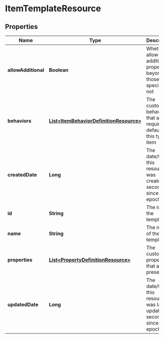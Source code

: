 
# ItemTemplateResource

## Properties
Name | Type | Description | Notes
------------ | ------------- | ------------- | -------------
**allowAdditional** | **Boolean** | Whether to allow additional properties beyond those specified or not |  [optional]
**behaviors** | [**List&lt;ItemBehaviorDefinitionResource&gt;**](ItemBehaviorDefinitionResource.md) | The customized behaviors that are required or default for this type of item |  [optional]
**createdDate** | **Long** | The date/time this resource was created in seconds since unix epoch |  [optional]
**id** | **String** | The id of the template |  [optional]
**name** | **String** | The name of the template | 
**properties** | [**List&lt;PropertyDefinitionResource&gt;**](PropertyDefinitionResource.md) | The customized properties that are present |  [optional]
**updatedDate** | **Long** | The date/time this resource was last updated in seconds since unix epoch |  [optional]



